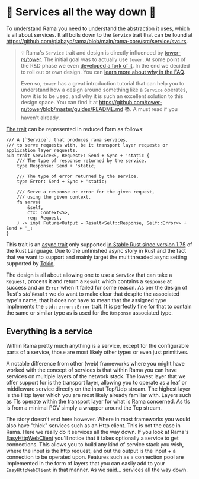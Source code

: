 # 🗼 Services all the way down 🐢

To understand Rama you need to understand the abstraction it uses, which is all about services.
It all boils down to the `Service` trait that can be found at
<https://github.com/plabayo/rama/blob/main/rama-core/src/service/svc.rs>.

> 💡 Rama's `Service` trait and design is directly influenced by
> [tower-rs/tower](https://github.com/tower-rs/tower). The initial goal was to actually use
> `tower`. At some point of the R&D phase we even [developed a fork of it](https://github.com/plabayo/tower-async).
> In the end we decided to roll out or own design.
> You can [learn more about why in the FAQ](https://ramaproxy.org/book/faq.html#can-tower-be-used).
>
> Even so, `tower` has a great introduction tutorial that can help you to understand
> how a design around something like a `Service` operates, how it is to be used,
> and why it is such an excellent solution to this design space. You can find it
> at <https://github.com/tower-rs/tower/blob/master/guides/README.md> 📚. A must read if you haven't already.

[The trait](https://github.com/plabayo/rama/blob/main/rama-core/src/service/svc.rs)
can be represented in reduced form as follows:

```rust,noplayground
/// A [`Service`] that produces rama services,
/// to serve requests with, be it transport layer requests or application layer requests.
pub trait Service<S, Request>: Send + Sync + 'static {
    /// The type of response returned by the service.
    type Response: Send + 'static;

    /// The type of error returned by the service.
    type Error: Send + Sync + 'static;

    /// Serve a response or error for the given request,
    /// using the given context.
    fn serve(
        &self,
        ctx: Context<S>,
        req: Request,
    ) -> impl Future<Output = Result<Self::Response, Self::Error>> + Send + '_;
}
```

This trait is an [async trait](https://blog.rust-lang.org/2023/12/21/async-fn-rpit-in-traits.html) only supported
[in Stable Rust since version 1.75](https://blog.rust-lang.org/2023/12/28/Rust-1.75.0.html) of the Rust Language.
Due to the unfinished async story in Rust and the fact that we want to support and mainly
target the multithreaded async setting supported by [Tokio](https://tokio.rs/),

The design is all about allowing one to use a `Service` that can take a `Request`,
process it and return a `Result` which contains a `Response` at success and an `Error` when it failed for some reason.
As per the design of Rust's _std_ `Result` we do want to make clear that despite the associated type's name,
that it does not have to mean that the assigned type implements the `std::error::Error` trait. It is perfectly fine
for that to contain the same or similar type as is used for the `Response` associated type.

## Everything is a service

Within Rama pretty much anything is a service, except for the configurable parts of a service, those are most likely other types or even just primitives.

A notable difference from other (web) frameworks where you might have worked with the concept of services is that within Rama you can have services on multiple layers of the network stack. The lowest layer that we offer support for is the transport layer, allowing you to operate as a leaf or middleware service directly on the input Tcp/Udp stream. The highest layer is the Http layer which you are most likely already familiar with. Layers such as Tls operate within the transport layer for what is Rama concerned. As tls is from a minimal POV simply a wrapper around the Tcp stream.

The story doesn't end here however. Where in most frameworks you would also have "thick" services such as an Http client. This is not the case in Rama. Here we really do it services all the way down. If you look at Rama's [EasyHttpWebClient](https://ramaproxy.org/docs/rama/http/client/struct.EasyHttpWebClient.html) you'll notice that it takes optionally a service to get connections. This allows you to build any kind of service stack you wish, where the input is the http request, and out the output is the input + a connection to be operated upon. Features such as a connection pool are implemented in the form of layers that you can easily add to your `EasyHttpWebClient` in that manner. As we said... services all the way down.
